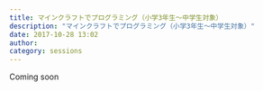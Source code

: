 ```yaml
---
title: マインクラフトでプログラミング（小学3年生～中学生対象）
description: "マインクラフトでプログラミング（小学3年生～中学生対象）"
date: 2017-10-28 13:02
author:
category: sessions
---
```

Coming soon